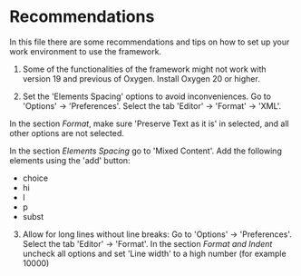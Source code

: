 # Recommendations

In this file there are some recommendations and tips on how to set up your work environment to use the framework.

1. Some of the functionalities of the framework might not work with version 19 and previous of Oxygen. Install Oxygen 20 or higher.

2. Set the 'Elements Spacing' options to avoid inconveniences. Go to 'Options' -> 'Preferences'. Select the tab 'Editor' -> 'Format' -> 'XML'. 

In the section *Format*, make sure 'Preserve Text as it is' in selected, and all other options are not selected.

In the section *Elements Spacing* go to 'Mixed Content'. Add the following elements using the 'add' button:
 + choice
 + hi
 + l
 + p
 + subst

3. Allow for long lines without line breaks:
Go to 'Options' -> 'Preferences'. Select the tab 'Editor' -> 'Format'. In the section *Format and Indent* uncheck all options and set 'Line width' to a high number (for example 10000)

